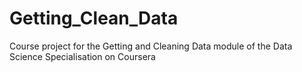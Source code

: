 # Getting_Clean_Data
Course project for the Getting and Cleaning Data module of the Data Science Specialisation on Coursera
